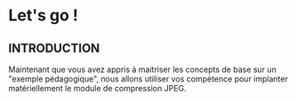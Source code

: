 # Let's go !

##	INTRODUCTION

Maintenant que vous avez appris à maitriser les concepts de base sur un "exemple pédagogique", nous allons utiliser vos compétence pour implanter matériellement le module de compression JPEG.
